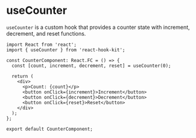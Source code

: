 # useCounter

`useCounter` is a custom hook that provides a counter state with increment, decrement, and reset functions.

```tsx
import React from 'react';
import { useCounter } from 'react-hook-kit';

const CounterComponent: React.FC = () => {
  const [count, increment, decrement, reset] = useCounter(0);

  return (
    <div>
      <p>Count: {count}</p>
      <button onClick={increment}>Increment</button>
      <button onClick={decrement}>Decrement</button>
      <button onClick={reset}>Reset</button>
    </div>
  );
};

export default CounterComponent;
```
